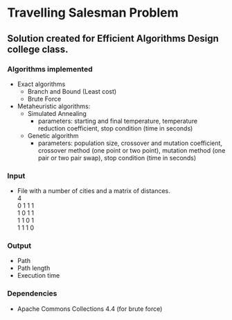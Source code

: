 # Travelling Salesman Problem

## Solution created for Efficient Algorithms Design college class.

### Algorithms implemented
- Exact algorithms
  - Branch and Bound (Least cost)
  - Brute Force
- Metaheuristic algorithms:
  - Simulated Annealing
    - parameters: starting and final temperature, temperature reduction coefficient, stop condition (time in seconds)
  - Genetic algorithm
    - parameters: population size, crossover and mutation coefficient, crossover method (one point or two point), mutation method (one pair or two pair swap), stop condition (time in seconds)

### Input
- File with a number of cities and a matrix of distances.
\
4 \
0 1 1 1 \
1 0 1 1 \
1 1 0 1 \
1 1 1 0

### Output
- Path
- Path length
- Execution time

### Dependencies
- Apache Commons Collections 4.4 (for brute force)
